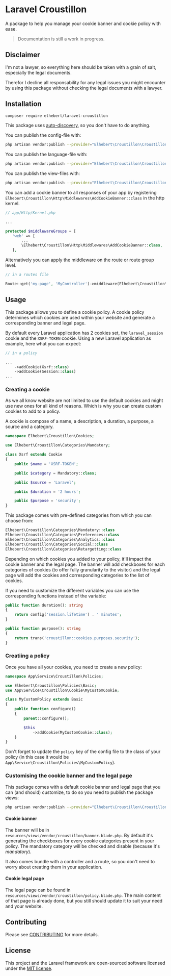 # Laravel Croustillon

A package to help you manage your cookie banner and cookie policy with ease.

> Documentation is still a work in progress.

## Disclaimer

I'm not a lawyer, so everything here should be taken with a grain of salt, especially the legal documents.

Therefor I decline all responsability for any legal issues you might encounter by using this package without checking the legal documents with a lawyer.

## Installation

```bash
composer require elhebert/laravel-croustillon
```

This package uses [auto-discovery](https://laravel.com/docs/packages#package-discovery), so you don't have to do anything.

You can publish the config-file with:

```bash
php artisan vendor:publish --provider="Elhebert\Croustillon\CroustillonServiceProvider" --tag="croustillon-config"
```

You can publish the language-file with:

```bash
php artisan vendor:publish --provider="Elhebert\Croustillon\CroustillonServiceProvider" --tag="croustillon-translations"
```

You can publish the view-files with:

```bash
php artisan vendor:publish --provider="Elhebert\Croustillon\CroustillonServiceProvider" --tag="croustillon-views"
```

You can add a cookie banner to all responses of your app by registering `Elhebert\Croustillon\Http\Middlewares\AddCookieBanner::class` in the http kernel.
```php
// app/Http/Kernel.php

...

protected $middlewareGroups = [
   'web' => [
       ...
       \Elhebert\Croustillon\Http\Middlewares\AddCookieBanner::class,
   ],
```

Alternatively you can apply the middleware on the route or route group level.

```php
// in a routes file

Route::get('my-page', 'MyController')->middleware(Elhebert\Croustillon\Http\Middlewares\AddCookieBanner::class);
```

## Usage

This package allows you to define a cookie policy. A cookie policy determines which cookies are used within your website and generate a corresponding banner and legal page.

By default every Laravel application has 2 cookies set, the `laravel_session` cookie and the `XSRF-TOKEN` cookie. Using a new Laravel application as example, here what you can expect:

```php
// in a policy

...
    ->addCookie(Xsrf::class)
    ->addCookie(Session::class)
...
```

### Creating a cookie

As we all know website are not limited to use the default cookies and might use new ones for all kind of reasons. Which is why you can create custom cookies to add to a policy.

A cookie is compose of a name, a description, a duration, a purpose, a source and a category.

```php
namespace Elhebert\Croustillon\Cookies;

use Elhebert\Croustillon\Categories\Mandatory;

class Xsrf extends Cookie
{
    public $name = 'XSRF-TOKEN';

    public $category = Mandatory::class;

    public $source = 'Laravel';

    public $duration = '2 hours';

    public $purpose = 'security';
}
```

This package comes with pre-defined categories from which you can choose from:

```php
Elhebert\Croustillon\Categories\Mandatory::class
Elhebert\Croustillon\Categories\Preferences::class
Elhebert\Croustillon\Categories\Analytics::class
Elhebert\Croustillon\Categories\Social::class
Elhebert\Croustillon\Categories\Retargetting::class
```

Depending on which cookies you added to your policy, it'll impact the cookie banner and the legal page.
The banner will add checkboxes for each categories of cookies (to offer fully granularity to the visitor) and the legal page will add the cookies and corresponding categories to the list of cookies.

If you need to customize the different variables you can use the corresponding functions instead of the variable:

```php
public function duration(): string
{
    return config('session.lifetime') . ' minutes';
}

public function purpose(): string
{
    return trans('croustillon::cookies.purposes.security');
}
```

### Creatiing a policy

Once you have all your cookies, you need to create a new policy:

```php
namespace App\Service\Croustillon\Policies;

use Elhebert\Croustillon\Policies\Basic;
use App\Service\Croustillon\Cookie\MyCustomCookie;

class MyCustomPolicy extends Basic
{
    public function configure()
    {
        parent::configure();

        $this
            ->addCookie(MyCustomCookie::class);
    }
}
```

Don't forget to update the `policy` key of the config file to the class of your policy (in this case it would be `App\Service\Croustillon\Policies\MyCustomPolicy`).

### Customising the cookie banner and the legal page

This package comes with a default cookie banner and legal page that you can (and should) customize, to do so you need to publish the package views:

```bash
php artisan vendor:publish --provider="Elhebert\Croustillon\CroustillonServiceProvider" --tag="croustillon-views"
```

#### Cookie banner

The banner will be in `resources/views/vendor/croustillon/banner.blade.php`. By default it's generating the checkboxes for every cookie categories present in your policy. The mandatory category will be checked and disable (because it's _mandatory_).

It also comes bundle with a controller and a route, so you don't need to worry about creating them in your application.

#### Cookie legal page

The legal page can be found in `resources/views/vendor/croustillon/policy.blade.php`. The main content of that page is already done, but you still should update it to suit your need and your website.

## Contributing

Please see [CONTRIBUTING](CONTRIBUTING.md) for more details.

## License

This project and the Laravel framework are open-sourced software licensed under the [MIT license](http://opensource.org/licenses/MIT).
